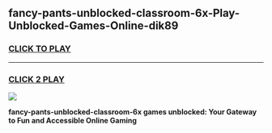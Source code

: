 
## fancy-pants-unblocked-classroom-6x-Play-Unblocked-Games-Online-dik89
<h3>
<a href="https://premium76.site?title=fancy-pants-unblocked-classroom-6x&ref=25A">CLICK TO PLAY</a></h3>
<hr>

<h3>
<a href="https://premium76.site?title=fancy-pants-unblocked-classroom-6x&ref=25A">CLICK 2 PLAY</a>
  
</h3>

<a href="https://premium76.site?title=fancy-pants-unblocked-classroom-6x&ref=25A"><img src="https://clearcache.store/games.png"></a>


**fancy-pants-unblocked-classroom-6x games unblocked: Your Gateway to Fun and Accessible Online Gaming**
